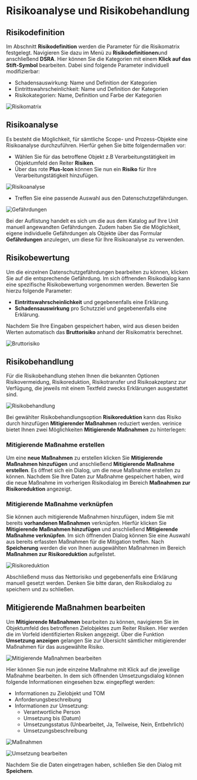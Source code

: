 <!-- © 2025 The Project Contributors - see AUTHORS.txt -->
# Risikoanalyse und Risikobehandlung

## Risikodefinition

Im Abschnitt **Risikodefinition** werden die Parameter für die Risikomatrix festgelegt. Navigieren Sie dazu im Menü zu **Risikodefinitionen**und anschließend **DSRA**. Hier können Sie die Kategorien mit einem **Klick auf das Stift-Symbol** bearbeiten. Dabei sind folgende Parameter individuell modifizierbar:

- Schadensauswirkung: Name und Definition der Kategorien
- Eintrittswahrscheinlichkeit: Name und Definition der Kategorien
- Risikokategorien: Name, Definition und Farbe der Kategorien

![Risikomatrix](/assets/domain-ds-gvo/Bild23.png)

## Risikoanalyse

Es besteht die Möglichkeit, für sämtliche Scope- und Prozess-Objekte eine Risikoanalyse durchzuführen. Hierfür gehen Sie bitte folgendermaßen vor:

- Wählen Sie für das betroffene Objekt z.B Verarbeitungstätigkeit im Objektumfeld den Reiter **Risiken**.
- Über das rote **Plus-Icon** können Sie nun ein **Risiko** für Ihre Verarbeitungstätigkeit hinzufügen.

![Risikoanalyse](/assets/domain-ds-gvo/Bild24.png)

- Treffen Sie eine passende Auswahl aus den Datenschutzgefährdungen.

![Gefährdungen](/assets/domain-ds-gvo/Bild25.png)

Bei der Auflistung handelt es sich um die aus dem Katalog auf Ihre Unit manuell angewandten Gefährdungen. Zudem haben Sie die Möglichkeit, eigene individuelle Gefährdungen als Objekte über das Formular **Gefährdungen** anzulegen, um diese für Ihre Risikoanalyse zu verwenden.

## Risikobewertung

Um die einzelnen Datenschutzgefährdungen bearbeiten zu können, klicken Sie auf die entsprechende Gefährdung. Im sich öffnenden Risikodialog kann eine spezifische Risikobewertung vorgenommen werden. Bewerten Sie hierzu folgende Parameter:

- **Eintrittswahrscheinlichkeit** und gegebenenfalls eine Erklärung.
- **Schadensauswirkung** pro Schutzziel und gegebenenfalls eine Erklärung.

Nachdem Sie Ihre Eingaben gespeichert haben, wird aus diesen beiden Werten automatisch das **Bruttorisiko** anhand der Risikomatrix berechnet.

![Bruttorisiko](/assets/domain-ds-gvo/Bild26.png)

## Risikobehandlung

Für die Risikobehandlung stehen Ihnen die bekannten Optionen Risikovermeidung, Risikoreduktion, Risikotransfer und Risikoakzeptanz zur Verfügung, die jeweils mit einem Textfeld zwecks Erklärungen ausgestattet sind.

![Risikobehandlung](/assets/domain-ds-gvo/Bild27.png)

Bei gewählter Risikobehandlungsoption **Risikoreduktion** kann das Risiko durch hinzufügen **Mitigierender Maßnahmen** reduziert werden. verinice bietet Ihnen zwei Möglichkeiten **Mitigierende Maßnahmen** zu hinterlegen:

### Mitigierende Maßnahme erstellen

Um eine **neue Maßnahmen** zu erstellen klicken Sie **Mitigierende Maßnahmen hinzufügen** und anschließend **Mitigierende Maßnahme erstellen**. Es öffnet sich ein Dialog, um die neue Maßnahme erstellen zu können. Nachdem Sie Ihre Daten zur Maßnahme gespeichert haben, wird die neue Maßnahme im vorherigen Risikodialog im Bereich **Maßnahmen zur Risikoreduktion** angezeigt.

### Mitigierende Maßnahme verknüpfen

Sie können auch mitigierende Maßnahmen hinzufügen, indem Sie mit bereits **vorhandenen Maßnahmen** verknüpfen. Hierfür klicken Sie **Mitigierende Maßnahmen hinzufügen** und anschließend **Mitigierende Maßnahme verknüpfen**. Im sich öffnenden Dialog können Sie eine Auswahl aus bereits erfassten Maßnahmen für die Mitigation treffen. Nach **Speicherung** werden die von Ihnen ausgewählten Maßnahmen im Bereich **Maßnahmen zur Risikoreduktion** aufgelistet.

![Risikoreduktion](/assets/domain-ds-gvo/Bild28.png)

Abschließend muss das Nettorisiko und gegebenenfalls eine Erklärung manuell gesetzt werden. Denken Sie bitte daran, den Risikodialog zu speichern und zu schließen.

## Mitigierende Maßnahmen bearbeiten

Um **Mitigierende Maßnahmen** bearbeiten zu können, navigieren Sie im Objektumfeld des betroffenen Zielobjektes zum Reiter Risiken. Hier werden die im Vorfeld identifizierten Risiken angezeigt. Über die Funktion **Umsetzung anzeigen** gelangen Sie zur Übersicht sämtlicher mitigierender Maßnahmen für das ausgewählte Risiko.

![Mitigierende Maßnahmen bearbeiten](/assets/domain-ds-gvo/Bild29.png)

Hier können Sie nun jede einzelne Maßnahme mit Klick auf die jeweilige Maßnahme bearbeiten. In dem sich öffnenden Umsetzungsdialog können folgende Informationen eingesehen bzw. eingepflegt werden:

- Informationen zu Zielobjekt und TOM
- Anforderungsbeschreibung
- Informationen zur Umsetzung:
    - Verantwortliche Person
    - Umsetzung bis (Datum)
    - Umsetzungsstatus (Unbearbeitet, Ja, Teilweise, Nein, Entbehrlich)
    - Umsetzungsbeschreibung

![Maßnahmen](/assets/domain-ds-gvo/Bild30.png)

![Umsetzung bearbeiten](/assets/domain-ds-gvo/Bild31.png)

Nachdem Sie die Daten eingetragen haben, schließen Sie den Dialog mit **Speichern**.
